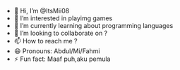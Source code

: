 - 👋 Hi, I’m @ItsMii08
- 👀 I’m interested in playimg games
- 🌱 I’m currently learning about programming languages
- 💞️ I’m looking to collaborate on ?
- 📫 How to reach me ?
- 😄 Pronouns: Abdul/Mi/Fahmi
- ⚡ Fun fact: Maaf puh,aku pemula

<!---
ItsMii08/ItsMii08 is a ✨ special ✨ repository because its `README.md` (this file) appears on your GitHub profile.
You can click the Preview link to take a look at your changes.
--->

